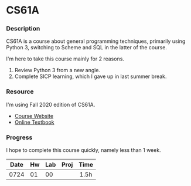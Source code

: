 # CS61A

### Description

CS61A is a course about general programming techniques, primarily using Python 3, switching to Scheme and SQL in the latter of the course.

I'm here to take this course mainly for 2 reasons.

1. Review Python 3 from a new angle.
2. Complete SICP learning, which I gave up in last summer break.

### Resource

I'm using Fall 2020 edition of CS61A.

- [Course Website](https://inst.eecs.berkeley.edu/~cs61a/fa20/)
- [Online Textbook](http://composingprograms.com/)

### Progress

I hope to complete this course quickly, namely less than 1 week.

|Date   |Hw     |Lab    |Proj   |Time   |
|:-:    |:-     |:-     |:-     |:-:    |
|0724   |01     |00     |       |1.5h   |
